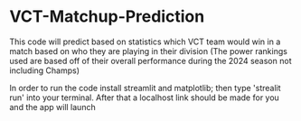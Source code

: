 # VCT-Matchup-Prediction
This code will predict based on statistics which VCT team would win in a match based on who they are playing in their division
(The power rankings used are based off of their overall performance during the 2024 season not including Champs)

In order to run the code install streamlit and matplotlib; then type 'strealit run' into your terminal. After that a localhost link should be made for you and the app will launch